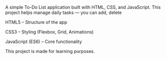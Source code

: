 A simple To-Do List application built with HTML, CSS, and JavaScript.
This project helps manage daily tasks — you can add, delete

HTML5 – Structure of the app

CSS3 – Styling (Flexbox, Grid, Animations)

JavaScript (ES6) – Core functionality


This project is made for learning purposes.
